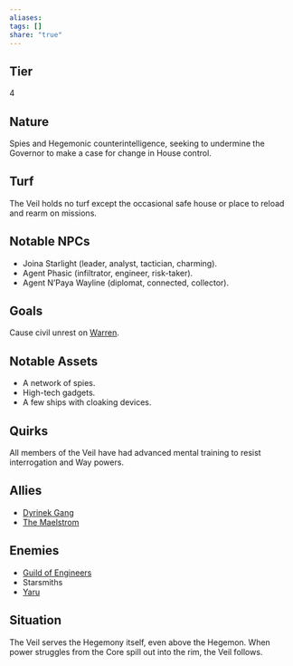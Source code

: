 ```yaml
---
aliases: 
tags: []
share: "true"
---
```

## Tier
4

## Nature
Spies and Hegemonic counterintelligence, seeking to undermine the Governor to make a case for change in House control.

## Turf
The Veil holds no turf except the occasional safe house or place to reload and rearm on missions.

## Notable NPCs
- Joina Starlight (leader, analyst, tactician, charming).
- Agent Phasic (infiltrator, engineer, risk-taker).
- Agent N’Paya Wayline (diplomat, connected, collector).

## Goals
Cause civil unrest on [Warren](./Warren.md).

## Notable Assets
- A network of spies.
- High-tech gadgets.
- A few ships with cloaking devices.

## Quirks
All members of the Veil have had advanced mental training to resist interrogation and Way powers.

## Allies
- [Dyrinek Gang](./Dyrinek%20Gang.md)
- [The Maelstrom](./The%20Maelstrom.md)

## Enemies
- [Guild of Engineers](./Guild%20of%20Engineers.md)
- Starsmiths
- [Yaru](./Yaru.md)

## Situation
The Veil serves the Hegemony itself, even above the Hegemon. When power struggles from the Core spill out into the rim, the Veil follows.

